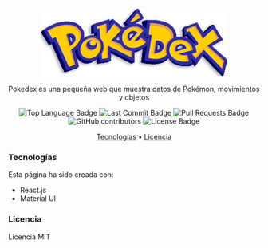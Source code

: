 <p align="center"><img src="https://raw.githubusercontent.com/idrgn/Pokedex/af901a4d0f36f6d9f21772044865b6649ef76572/resources/logo.png"></p>

<p align="center">Pokedex es una pequeña web que muestra datos de Pokémon, movimientos y objetos</p>

<p align="center">
 <img src="https://img.shields.io/github/languages/top/idrgn/Pokedex" alt="Top Language Badge"/>
 <img src="https://img.shields.io/github/last-commit/idrgn/Pokedex" alt="Last Commit Badge"/>
 <img src="https://img.shields.io/github/issues-pr/idrgn/Pokedex" alt="Pull Requests Badge"/>
 <img src="https://img.shields.io/github/contributors/idrgn/Pokedex?color=2b9348" alt="GitHub contributors" >
 <img src="https://img.shields.io/github/license/idrgn/Pokedex?color=2b9348" alt="License Badge"/>
</p>

<p align="center">
 <a href="#tecnologías">Tecnologías</a> •
 <a href="#licencia">Licencia</a>
</p>

### Tecnologías

Esta página ha sido creada con:

- React.js
- Material UI

### Licencia

Licencia MIT
